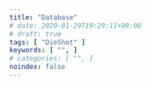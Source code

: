 ```yaml
---
title: "Database"
# date: 2020-01-29T19:29:11+09:00
# draft: true
tags: [ "DieShot" ]
keywords: [ "", ]
# categories: [ "", ]
noindex: false
---
```


